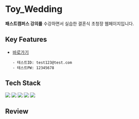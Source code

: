 # Toy_Wedding
**패스트캠퍼스 강의를** 수강하면서 실습한 결혼식 초청장 웹페이지입니다.

## Key Features


- [바로가기](https://toy-wedding.web.app/)
  ```
  - 테스트ID: test123@test.com
  - 테스트PW: 12345678
  ```

## Tech Stack
<div> <img src="https://img.shields.io/badge/react-61DAFB?style=for-the-badge&logo=react&logoColor=white">
<img src="https://img.shields.io/badge/typescript-3178C6?style=for-the-badge&logo=typescript&logoColor=white">
<img src="https://img.shields.io/badge/firebase-FFCA28?style=for-the-badge&logo=firebase&logoColor=white">
<img src="https://img.shields.io/badge/html5-E34F26?style=for-the-badge&logo=html5&logoColor=white">
<img src="https://img.shields.io/badge/sass-CC6699?style=for-the-badge&logo=sass&logoColor=white"></div>

## Review



